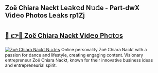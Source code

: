 ## Zoë Chiara Nackt Le𝚊k𝚎d N𝚞𝚍e - Part-dwX Vid𝚎o Photos Le𝚊ks rp1Zj

# <h2><a href="http://fba723.evod.top/?m=Zo%c3%ab+Chiara+Nackt">🔗 👉🔴 Zoë Chiara Nackt Vid𝚎o Ph𝚘t𝚘s</a></h2>

[![Zoë Chiara Nackt N𝚞d𝚎s](https://i.imgur.com/8V9OHl7.gif)](http://fba723.evod.top/?m=Zo%c3%ab+Chiara+Nackt)
Online personality Zoë Chiara Nackt with a passion for dance and lifestyle, creating engaging content. Visionary entrepreneur Zoë Chiara Nackt, known for their innovative business ideas and entrepreneurial spirit. 
